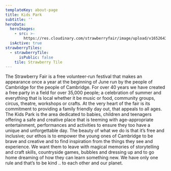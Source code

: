 ```yaml
---
templateKey: about-page
title: Kids Park
subtitle: ''
heroData:
  heroImages:
    - src: >-
        https://res.cloudinary.com/strawberryfair/image/upload/v1652643980/Kids_Area_fjwn5c.jpg
  isActive: true
strawberryTiles:
  - strawberryTile:
      isPublic: false
    tile: Strawberry Tile
---
```

The Strawberry Fair is a free volunteer-run festival that makes an appearance once a year at the
beginning of June run by the people of Cambridge for the people of Cambridge.
For over 40 years we have created a free party in a field for over 35,000 people; a celebration of summer and everything that is local whether it be music or food, community groups, circus, theatre, workshops or crafts. At the very heart of the fair is its commitment to providing a family friendly day out, that appeals to all ages.
The Kids Park is the area dedicated to babies, children and teenagers offering a safe and creative place that is teeming with age-appropriate entertainment, performances and activities to ensure they too have a unique and unforgettable day. The beauty of what we do is that it’s free and inclusive; our ethos is to empower the young ones of Cambridge to be brave and creative and to find inspiration from the things they see and experience. We want them to leave with magical memories of storytelling and craft skills, countryside games, bubbles and dressing up and to go home dreaming of how they can learn something new.
We have only one rule and that’s to be kind .. to each other and our planet.
